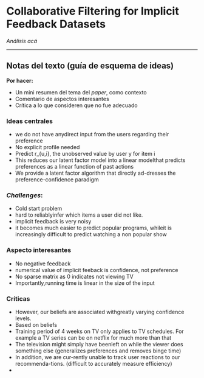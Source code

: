 # Collaborative Filtering for Implicit Feedback Datasets

*Análisis acá*

---
## Notas del texto (guía de esquema de ideas)
**Por hacer:**
- Un mini resumen del tema del *paper*, como contexto
- Comentario de aspectos interesantes
- Crítica a lo que consideren que no fue adecuado

### Ideas centrales
- we do not have anydirect input from the users regarding their preference
- No explicit profile needed
- Predict r_{u,i}, the unobserved value by user y for item i
- This reduces our latent factor model into a linear modelthat predicts preferences as a linear function of past actions
- We provide a latent factor algorithm that directly ad-dresses the preference-confidence paradigm


### *Challenges*:
- Cold start problem
- hard to reliablyinfer which items a user did not like.
- implicit feedback is very noisy
- it becomes much easier to predict popular programs, whileit is increasingly difficult to predict watching a non popular show

### Aspecto interesantes
- No negative feedback
- numerical value of implicit feeback is confidence, not preference
- No sparse matrix as 0 indicates not viewing TV
- Importantly,running time is linear in the size of the input

### Críticas
- However, our beliefs are associated withgreatly varying confidence levels.
- Based on beliefs
- Training period of 4 weeks on TV only applies to TV schedules. For example a TV series can be on netflix for much more than that
- The television might simply have beenleft on while the viewer does something else (generalizes preferences and removes binge time)
- In addition, we are cur-rently unable to track user reactions to our recommenda-tions.  (difficult to accurately measure efficiency)
- 